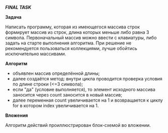 ***FINAL TASK***

**Задача**

Написать программу, которая из имеющегося массива строк формирует массив из строк, длина которых меньше либо равна 3 символа. Первоначальный массив можно ввести с клавиатуры, либо задать на старте выполнения алгоритма. При решение не рекомендуется пользоваться коллекциями, лучше обойтись исключительно массивами.

**Алгоритм**

- объявлен массив определённой длины;
- далее создаётся метод: внутри цикла проводится проверка условия по длине строки (<=3 символа);
- если "да" (условие выполняется), то элемент исходного массива заносится через count заносится в новый массив;
- далее переменная count увеличивается на 1 и возвращается к циклу for в котором index увеличивается на 1.

**Вложения**

Алгоритм действий проиллюстрирован блок-схемой во вложении.